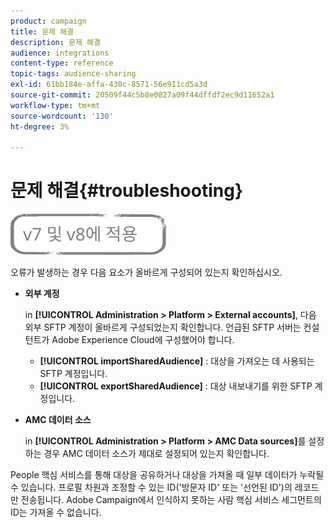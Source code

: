 ```yaml
---
product: campaign
title: 문제 해결
description: 문제 해결
audience: integrations
content-type: reference
topic-tags: audience-sharing
exl-id: 61bb184e-affa-430c-8571-56e911cd5a3d
source-git-commit: 20509f44c5b8e0827a09f44dffdf2ec9d11652a1
workflow-type: tm+mt
source-wordcount: '130'
ht-degree: 3%

---
```


# 문제 해결{#troubleshooting}

![](../../assets/common.svg)

오류가 발생하는 경우 다음 요소가 올바르게 구성되어 있는지 확인하십시오.

* **외부 계정**

   in **[!UICONTROL Administration > Platform > External accounts]**, 다음 외부 SFTP 계정이 올바르게 구성되었는지 확인합니다. 언급된 SFTP 서버는 컨설턴트가 Adobe Experience Cloud에 구성했어야 합니다.

   * **[!UICONTROL importSharedAudience]** : 대상을 가져오는 데 사용되는 SFTP 계정입니다.
   * **[!UICONTROL exportSharedAudience]** : 대상 내보내기를 위한 SFTP 계정입니다.

* **AMC 데이터 소스**

   in **[!UICONTROL Administration > Platform > AMC Data sources]**&#x200B;를 설정하는 경우 AMC 데이터 소스가 제대로 설정되어 있는지 확인합니다.

People 핵심 서비스를 통해 대상을 공유하거나 대상을 가져올 때 일부 데이터가 누락될 수 있습니다. 프로필 차원과 조정할 수 있는 ID(&#39;방문자 ID&#39; 또는 &#39;선언된 ID&#39;)의 레코드만 전송됩니다. Adobe Campaign에서 인식하지 못하는 사람 핵심 서비스 세그먼트의 ID는 가져올 수 없습니다.
